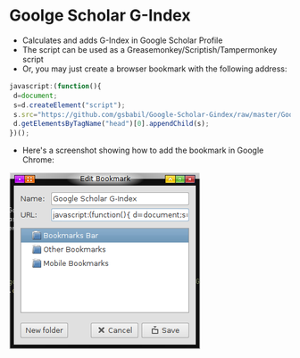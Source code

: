 Goolge Scholar G-Index
======================

 - Calculates and adds G-Index in Google Scholar Profile
 - The script can be used as a Greasemonkey/Scriptish/Tampermonkey script
 - Or, you may just create a browser bookmark with the following address:

```javascript
javascript:(function(){
 d=document;
 s=d.createElement("script");
 s.src="https://github.com/gsbabil/Google-Scholar-Gindex/raw/master/Google_Scholar_G-Index.user.js";
 d.getElementsByTagName("head")[0].appendChild(s);
})();
```

 - Here's a screenshot showing how to add the bookmark in Google Chrome:

![Creating Bookmark in Chrome](http://github.com/gsbabil/google-scholar-gindex/raw/master/bookmark-screenshot-chrome.png)
